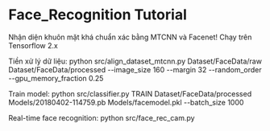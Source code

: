 # Face_Recognition Tutorial
Nhận diện khuôn mặt khá chuẩn xác bằng MTCNN và Facenet!
Chạy trên Tensorflow 2.x

Tiền xử lý dữ liệu: python src/align_dataset_mtcnn.py  Dataset/FaceData/raw Dataset/FaceData/processed --image_size 160 --margin 32  --random_order --gpu_memory_fraction 0.25

Train model: python src/classifier.py TRAIN Dataset/FaceData/processed Models/20180402-114759.pb Models/facemodel.pkl --batch_size 1000

Real-time face  recognition: python src/face_rec_cam.py